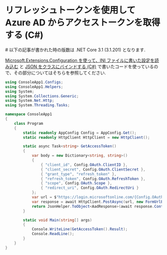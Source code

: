 # リフレッシュトークンを使用して Azure AD からアクセストークンを取得する (C#)

\# 以下の記事が書かれた時の版数は .NET Core 3.1 (3.1.201) となります.

[Microsoft.Extensions.Configuration を使って、INI ファイルに書いた設定を読み込む](https://qiita.com/c-yan/items/3e0b2503d26693140457) と [JSON をクラスにバインドする (C#)](https://qiita.com/c-yan/items/9a6a5c1f59526c1a1ff2) で書いたコードを使っているので、その部分についてはそちらを参照してください.

```csharp
using ConsoleApp1.Configs;
using ConsoleApp1.Helpers;
using System;
using System.Collections.Generic;
using System.Net.Http;
using System.Threading.Tasks;

namespace ConsoleApp1
{
    class Program
    {
        static readonly AppConfig Config = AppConfig.Get();
        static readonly HttpClient HttpClient = new HttpClient();

        static async Task<string> GetAccessToken()
        {
            var body = new Dictionary<string, string>()
            {
                { "client_id", Config.OAuth.ClientID },
                { "client_secret", Config.OAuth.ClientSecret },
                { "grant_type", "refresh_token" },
                { "refresh_token", Config.OAuth.RefreshToken },
                { "scope", Config.OAuth.Scope },
                { "redirect_uri", Config.OAuth.RedirectUri }
            };
            var url = $"https://login.microsoftonline.com/{Config.OAuth.TenantID}/oauth2/v2.0/token";
            var response = await HttpClient.PostAsync(url, new FormUrlEncodedContent(body));
            return JsonHelper.ToObject<AadResponse>(await response.Content.ReadAsStringAsync()).AccessToken;
        }

        static void Main(string[] args)
        {
            Console.WriteLine(GetAccessToken().Result);
            Console.ReadLine();
        }
    }
}
```

